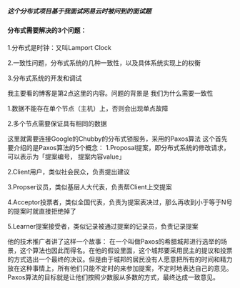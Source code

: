 <!--
 * @Author: your name
 * @Date: 2021-04-28 21:58:03
 * @LastEditTime: 2021-04-28 23:23:59
 * @LastEditors: your name
 * @Description: In User Settings Edit
 * @FilePath: /Codes/readme.md
-->
##### 这个分布式项目基于我面试网易云时被问到的面试题

#### 分布式需要解决的3个问题：
1.分布式是时钟：又叫Lamport Clock


2.一致性问题，分布式系统的几种一致性，以及具体系统实现上的权衡


3.分布式系统的开发和调试


我主要看的博客是第2点这里的内容。问题的背景是 我们为什么需要一致性

1.数据不能存在单个节点（主机）上，否则会出现单点故障
	
2.多个节点需要保证具有相同的数据

这里就需要连接Google的Chubby的分布式锁服务，采用的Paxos算法
这个首先要介绍的是Paxos算法的5个概念：
1.Proposal提案，即分布式系统的修改请求，可以表示为「提案编号， 提案内容value」

2.Client用户，类似社会民众，负责提出建议

3.Propser议员，类似基层人大代表，负责帮Client上交提案

4.Acceptor投票者，类似全国代表，负责为提案表决过，那么再收到小于等于N号的提案时就直接拒绝掉了

5.Learner提案接受者，类似记录被通过提案的记录员，负责记录提案

他的技术推广者讲了这样一个故事：
	在一个叫做Paxos的希腊城邦进行选举的场景，这个算法也因此而得名。在他的假设里面，这个城邦要采用民主的提议和投票的方式选出一个最终的决议。但是由于城邦的居民没有人愿意把所有的时间和精力放在这种事情上，所有他们只能不定时的来参加提案，不定时地表达自己的意见。Paxos算法的目标就是让他们按照少数服从多数的方式，最终达成一致意见。
